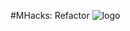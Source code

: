 #MHacks: Refactor
![logo](https://raw.githubusercontent.com/clu-star/mhacks/master/logo/oncoBOT.png)


